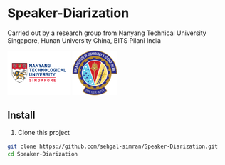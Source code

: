 
# Speaker-Diarization
Carried out by a research group from Nanyang Technical University Singapore, Hunan University China, BITS Pilani India
<p >
  <img src="logos/NTU.png" height=100 />
   <img src="logos/BITS.png" height=100 />
</p>


## Install
1. Clone this project
```bash
git clone https://github.com/sehgal-simran/Speaker-Diarization.git
cd Speaker-Diarization
```

